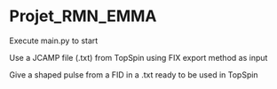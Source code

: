 # Projet_RMN_EMMA


Execute main.py to start

Use a JCAMP file (.txt) from TopSpin using FIX export method as input

Give a shaped pulse from a FID in a .txt ready to be used in TopSpin
